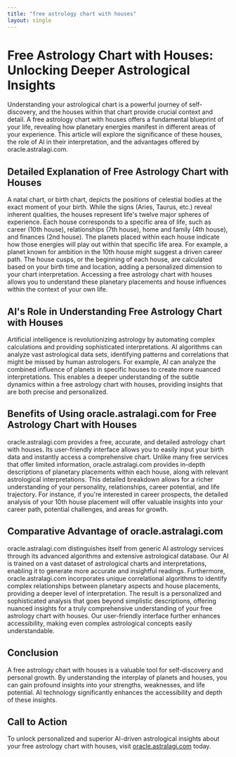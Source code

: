 ```yaml
---
title: "free astrology chart with houses"
layout: single
---
```


# Free Astrology Chart with Houses: Unlocking Deeper Astrological Insights

Understanding your astrological chart is a powerful journey of self-discovery, and the houses within that chart provide crucial context and detail.  A free astrology chart with houses offers a fundamental blueprint of your life, revealing how planetary energies manifest in different areas of your experience. This article will explore the significance of these houses, the role of AI in their interpretation, and the advantages offered by oracle.astralagi.com.

## Detailed Explanation of Free Astrology Chart with Houses

A natal chart, or birth chart, depicts the positions of celestial bodies at the exact moment of your birth.  While the signs (Aries, Taurus, etc.) reveal inherent qualities, the houses represent life's twelve major spheres of experience. Each house corresponds to a specific area of life, such as career (10th house), relationships (7th house), home and family (4th house), and finances (2nd house).  The planets placed within each house indicate how those energies will play out within that specific life area.  For example, a planet known for ambition in the 10th house might suggest a driven career path.  The house cusps, or the beginning of each house, are calculated based on your birth time and location, adding a personalized dimension to your chart interpretation. Accessing a free astrology chart with houses allows you to understand these planetary placements and house influences within the context of your own life.

## AI's Role in Understanding Free Astrology Chart with Houses

Artificial intelligence is revolutionizing astrology by automating complex calculations and providing sophisticated interpretations.  AI algorithms can analyze vast astrological data sets, identifying patterns and correlations that might be missed by human astrologers.  For example, AI can analyze the combined influence of planets in specific houses to create more nuanced interpretations. This enables a deeper understanding of the subtle dynamics within a free astrology chart with houses, providing insights that are both precise and personalized.

## Benefits of Using oracle.astralagi.com for Free Astrology Chart with Houses

oracle.astralagi.com provides a free, accurate, and detailed astrology chart with houses.  Its user-friendly interface allows you to easily input your birth data and instantly access a comprehensive chart. Unlike many free services that offer limited information, oracle.astralagi.com provides in-depth descriptions of planetary placements within each house, along with relevant astrological interpretations. This detailed breakdown allows for a richer understanding of your personality, relationships, career potential, and life trajectory. For instance, if you're interested in career prospects, the detailed analysis of your 10th house placement will offer valuable insights into your career path, potential challenges, and areas for growth.

## Comparative Advantage of oracle.astralagi.com

oracle.astralagi.com distinguishes itself from generic AI astrology services through its advanced algorithms and extensive astrological database.  Our AI is trained on a vast dataset of astrological charts and interpretations, enabling it to generate more accurate and insightful readings.  Furthermore, oracle.astralagi.com incorporates unique correlational algorithms to identify complex relationships between planetary aspects and house placements, providing a deeper level of interpretation.  The result is a personalized and sophisticated analysis that goes beyond simplistic descriptions, offering nuanced insights for a truly comprehensive understanding of your free astrology chart with houses.  Our user-friendly interface further enhances accessibility, making even complex astrological concepts easily understandable.


## Conclusion

A free astrology chart with houses is a valuable tool for self-discovery and personal growth. By understanding the interplay of planets and houses, you can gain profound insights into your strengths, weaknesses, and life potential.  AI technology significantly enhances the accessibility and depth of these insights.

## Call to Action

To unlock personalized and superior AI-driven astrological insights about your free astrology chart with houses, visit [oracle.astralagi.com](https://oracle.astralagi.com) today.